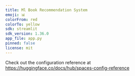 ```yaml
---
title: Ml Book Recommendation System
emoji: 📊
colorFrom: red
colorTo: yellow
sdk: streamlit
sdk_version: 1.36.0
app_file: app.py
pinned: false
license: mit
---
```


Check out the configuration reference at https://huggingface.co/docs/hub/spaces-config-reference
